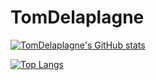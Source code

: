 # TomDelaplagne

<p align="center">
  
[![TomDelaplagne's GitHub stats](https://github-readme-stats.vercel.app/api?username=TomDelaplagne)](https://github.com/TomDelaplagne/github-readme-stats)


[![Top Langs](https://github-readme-stats.vercel.app/api/top-langs/?username=TomDelaplagne&layout=compact&hide=html,css)](https://github.com/TomDelaplagne/github-readme-stats)

</p>
